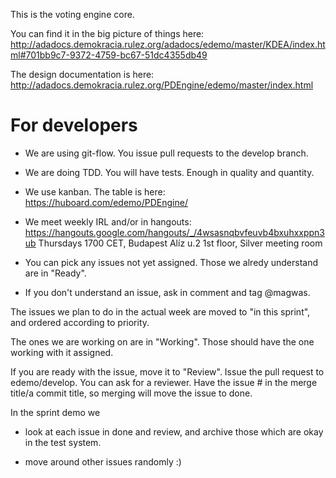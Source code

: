 This is the voting engine core.

You can find it in the big picture of things here:
http://adadocs.demokracia.rulez.org/adadocs/edemo/master/KDEA/index.html#701bb9c7-9372-4759-bc67-51dc4355db49

The design documentation is here:
http://adadocs.demokracia.rulez.org/PDEngine/edemo/master/index.html


# For developers


- We are using git-flow. You issue pull requests to the develop branch.

- We are doing TDD. You will have tests. Enough in quality and quantity.

- We use kanban. The table is here: https://huboard.com/edemo/PDEngine/

- We meet weekly IRL and/or in hangouts:
 https://hangouts.google.com/hangouts/_/4wsasnqbvfeuvb4bxuhxxppn3ub
 Thursdays 1700 CET, Budapest Alíz u.2 1st floor, Silver meeting room

- You can pick any issues not yet assigned. Those we alredy understand are in "Ready".

- If you don't understand an issue, ask in comment and tag @magwas.

The issues we plan to do in the actual week are moved to "in this sprint", and ordered according to priority.

The ones we are working on are in "Working". Those should have the one working with it assigned.

If you are ready with the issue, move it to "Review". Issue the pull request to edemo/develop. You can ask for a reviewer.
Have the issue # in the merge title/a commit title, so merging will move the issue to done.

In the sprint demo we

 - look at each issue in done and review, and archive those which are okay in the test system.

 - move around other issues randomly :)

